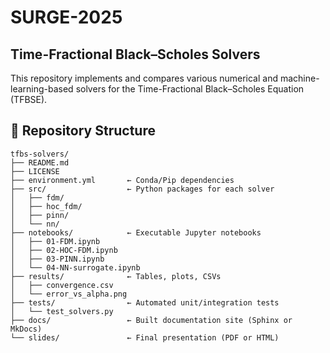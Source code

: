 # SURGE-2025

## Time-Fractional Black–Scholes Solvers

This repository implements and compares various numerical and machine-learning-based solvers for the Time-Fractional Black–Scholes Equation (TFBSE).

## 📂 Repository Structure

```plaintext
tfbs-solvers/
├── README.md
├── LICENSE
├── environment.yml       ← Conda/Pip dependencies
├── src/                  ← Python packages for each solver
│   ├── fdm/
│   ├── hoc_fdm/
│   ├── pinn/
│   └── nn/
├── notebooks/            ← Executable Jupyter notebooks
│   ├── 01-FDM.ipynb
│   ├── 02-HOC-FDM.ipynb
│   ├── 03-PINN.ipynb
│   └── 04-NN-surrogate.ipynb
├── results/              ← Tables, plots, CSVs
│   ├── convergence.csv
│   └── error_vs_alpha.png
├── tests/                ← Automated unit/integration tests
│   └── test_solvers.py
├── docs/                 ← Built documentation site (Sphinx or MkDocs)
└── slides/               ← Final presentation (PDF or HTML)

